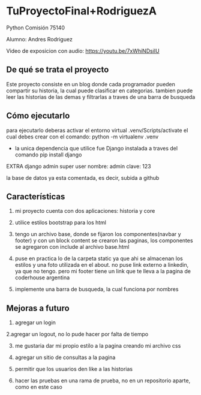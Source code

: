 # TuProyectoFinal+RodriguezA
Python Comisión 75140

Alumno: Andres Rodriguez

Video de exposicion con audio: https://youtu.be/7xWhiNDsiIU

## De qué se trata el proyecto

Este proyecto consiste en un blog donde cada programador pueden compartir su historia, la cual puede clasificar en categorias. tambien puede leer las historias de las demas y filtrarlas a traves de una barra de busqueda

## Cómo ejecutarlo

para ejecutarlo deberas activar el entorno virtual .venv/Scripts/activate
el cual debes crear con el comando: python -m virtualenv .venv

- la unica dependencia que utilice fue Django instalada a traves del comando pip install django

EXTRA
django admin super user
nombre: admin
clave: 123

la base de datos ya esta comentada, es decir, subida a github

## Características

1. mi proyecto cuenta con dos aplicaciones: historia y core

2. utilice estilos bootstrap para los html

3. tengo un archivo base, donde se fijaron los componentes(navbar y footer) y con un block content se crearon las paginas, los componentes se agregaron con include al archivo base.html

4. puse en practica lo de la carpeta static ya que ahi se almacenan los estilos y una foto utilizada en el about. no puse link externo a linkedin, ya que no tengo. pero mi footer tiene un link que te lleva a la pagina de coderhouse argentina 

5. implemente una barra de busqueda, la cual funciona por nombres

## Mejoras a futuro

1. agregar un login 

2.agregar un logout, no lo pude hacer por falta de tiempo

3. me gustaria dar mi propio estilo a la pagina creando mi archivo css

4. agregar un sitio de consultas a la pagina

5. permitir que los usuarios den like a las historias

6. hacer las pruebas en una rama de prueba, no en un repositorio aparte, como en este caso

